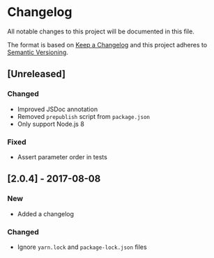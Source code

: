 # Changelog

All notable changes to this project will be documented in this file.

The format is based on [Keep a Changelog](http://keepachangelog.com/en/1.0.0/) and this project adheres to [Semantic Versioning](http://semver.org/spec/v2.0.0.html).

## [Unreleased]

### Changed

- Improved JSDoc annotation
- Removed `prepublish` script from `package.json`
- Only support Node.js 8

### Fixed

- Assert parameter order in tests

## [2.0.4] - 2017-08-08

### New

- Added a changelog

### Changed

- Ignore `yarn.lock` and `package-lock.json` files